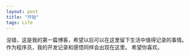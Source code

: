 ```yaml
---
layout: post
title: "开始"
tags: Life
---
```


没错，这是我的第一篇博客，希望以后可以在这里留下生活中值得记录的事情。
作为程序员，我的开发记录和感悟同样会出现在这里。
希望你喜欢。